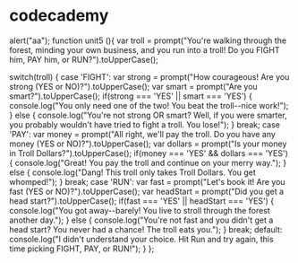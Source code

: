 # codecademy
alert("aa");
function unit5 (){
var troll = prompt("You're walking through the forest, minding your own business, and you run into a troll! Do you FIGHT him, PAY him, or RUN?").toUpperCase();

switch(troll) {
  case 'FIGHT':
    var strong = prompt("How courageous! Are you strong (YES or NO)?").toUpperCase();
    var smart = prompt("Are you smart?").toUpperCase();
    if(strong === 'YES' || smart === 'YES') {
      console.log("You only need one of the two! You beat the troll--nice work!");
    } else {
      console.log("You're not strong OR smart? Well, if you were smarter, you probably wouldn't have tried to fight a troll. You lose!");
    }
    break;
  case 'PAY':
    var money = prompt("All right, we'll pay the troll. Do you have any money (YES or NO)?").toUpperCase();
    var dollars = prompt("Is your money in Troll Dollars?").toUpperCase();
    if(money === 'YES' && dollars === 'YES') {
      console.log("Great! You pay the troll and continue on your merry way.");
    } else {
      console.log("Dang! This troll only takes Troll Dollars. You get whomped!");
    }
    break;
  case 'RUN':
    var fast = prompt("Let's book it! Are you fast (YES or NO)?").toUpperCase();
    var headStart = prompt("Did you get a head start?").toUpperCase();
    if(fast === 'YES' || headStart === 'YES') {
      console.log("You got away--barely! You live to stroll through the forest another day.");
    } else {
      console.log("You're not fast and you didn't get a head start? You never had a chance! The troll eats you.");
    }
    break;
  default:
    console.log("I didn't understand your choice. Hit Run and try again, this time picking FIGHT, PAY, or RUN!");
}
};
